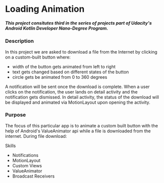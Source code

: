 # Loading Animation

##### This project consitutes third in the series of projects part of Udacity's Android Kotlin Developer Nano-Degree Program. 

### Description

In this project we are asked to download a file from the Internet by clicking on a custom-built button where:

- width of the button gets animated from left to right
- text gets changed based on different states of the button
- circle gets be animated from 0 to 360 degrees

A notification will be sent once the download is complete. When a user clicks on the notification, the user lands on detail activity and the notification gets dismissed. In detail activity, the status of the download will be displayed and animated via MotionLayout upon opening the activity.

### Purpose
The focus of this particular app is to animate a custom built button with the help of Android's ValueAnimator api while a file is downloaded from the internet. During file download: 

Skills
- Notifications
- MotionLayout
- Custom Views
- ValueAnimator
- Broadcast Receivers



